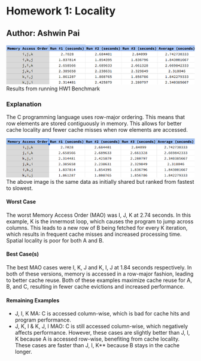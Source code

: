 # Homework 1: Locality

## Author: Ashwin Pai

![Data Locality Table](images/total-ranking.png)
Results from running HW1 Benchmark

### Explanation
The C programming language uses row-major ordering. This means that row elements are stored contiguously in memory. This allows for better cache locality and fewer cache misses when row elements are accessed.

![Ordered Data](images/ordered-ranking.png)
The above image is the same data as initially shared but ranked from fastest to slowest.

#### Worst Case
The worst Memory Access Order (MAO) was I, J, K at 2.74 seconds. In this example, K is the innermost loop, which causes the program to jump across columns. This leads to a new row of B being fetched for every K iteration, which results in frequent cache misses and increased processing time. Spatial locality is poor for both A and B.

#### Best Case(s)
The best MAO cases were I, K, J and K, I, J at 1.84 seconds respectively. In both of these versions, memory is accessed in a row-major fashion, leading to better cache reuse. Both of these examples maximize cache reuse for A, B, and C, resulting in fewer cache evictions and increased performance.

#### Remaining Examples
- J, I, K MA: C is accessed column-wise, which is bad for cache hits and program performance.
- J, K, I & K, J, I MAO: C is still accessed column-wise, which negatively affects performance. However, these cases are slightly better than J, I, K because A is accessed row-wise, benefiting from cache locality. These cases are faster than J, I, K** because B stays in the cache longer.
